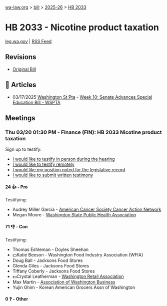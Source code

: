 [wa-law.org](/) > [bill](/bill/) > [2025-26](/bill/2025-26/) > [HB 2033](/bill/2025-26/hb/2033/)

# HB 2033 - Nicotine product taxation
[leg.wa.gov](https://app.leg.wa.gov/billsummary?BillNumber=2033&Year=2025&Initiative=false) | [RSS Feed](./rss.xml)

## Revisions
* [Original Bill](1/)

## 📰 Articles
* 03/17/2025 [Washington St Pta](/org/washington_st_pta/) - [Week 10: Senate Advances Special Education Bill - WSPTA](https://www.wastatepta.org/senate-advances-special-education-bill/#:~:text=HB%202033)

## Meetings
### Thu 03/20 01:30 PM - Finance (FIN): HB 2033 Nicotine product taxation
Sign up to testify:
* [I would like to testify in person during the hearing](https://app.leg.wa.gov/csi/Testifier/Add?chamber=House&mId=33018&aId=165506&caId=26494&tId=1)
* [I would like to testify remotely](https://app.leg.wa.gov/csi/Testifier/Add?chamber=House&mId=33018&aId=165506&caId=26494&tId=2)
* [I would like my position noted for the legislative record](https://app.leg.wa.gov/csi/Testifier/Add?chamber=House&mId=33018&aId=165506&caId=26494&tId=3)
* [I would like to submit written testimony](https://app.leg.wa.gov/csi/Testifier/Add?chamber=House&mId=33018&aId=165506&caId=26494&tId=4)

#### 24 👍 - Pro
Testifying:
* Audrey Miller Garcia - [American Cancer Society Cancer Action Network](/org/american_cancer_society_cancer_action_network/)
* Megan Moore - [Washington State Public Health Association](/org/washington_state_public_health_association/)

#### 71 👎 - Con
Testifying:
* Thomas Eshleman - Doyles Sheehan
* 💵Katie Beeson - Washington Food Industry Association (WFIA)
* Doug Ball - Jacksons Food Stores
* Glenda Giles - Jacksons Food Stores
* Tiffany Coberly - Jacksons Food Stores
* 💵Crystal Leatherman - [Washington Retail Association](/org/washington_retail_association/)
* Max Martin - [Association of Washington Business](/org/association_of_washington_business/)
* Yujin Ghim - Korean American Grocers Assn of Washington

#### 0 ❓ - Other
